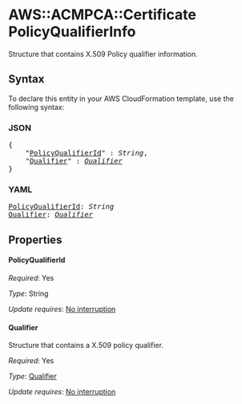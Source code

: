 # AWS::ACMPCA::Certificate PolicyQualifierInfo

Structure that contains X.509 Policy qualifier information.

## Syntax

To declare this entity in your AWS CloudFormation template, use the following syntax:

### JSON

<pre>
{
    "<a href="#policyqualifierid" title="PolicyQualifierId">PolicyQualifierId</a>" : <i>String</i>,
    "<a href="#qualifier" title="Qualifier">Qualifier</a>" : <i><a href="qualifier.md">Qualifier</a></i>
}
</pre>

### YAML

<pre>
<a href="#policyqualifierid" title="PolicyQualifierId">PolicyQualifierId</a>: <i>String</i>
<a href="#qualifier" title="Qualifier">Qualifier</a>: <i><a href="qualifier.md">Qualifier</a></i>
</pre>

## Properties

#### PolicyQualifierId

_Required_: Yes

_Type_: String

_Update requires_: [No interruption](https://docs.aws.amazon.com/AWSCloudFormation/latest/UserGuide/using-cfn-updating-stacks-update-behaviors.html#update-no-interrupt)

#### Qualifier

Structure that contains a X.509 policy qualifier.

_Required_: Yes

_Type_: <a href="qualifier.md">Qualifier</a>

_Update requires_: [No interruption](https://docs.aws.amazon.com/AWSCloudFormation/latest/UserGuide/using-cfn-updating-stacks-update-behaviors.html#update-no-interrupt)

